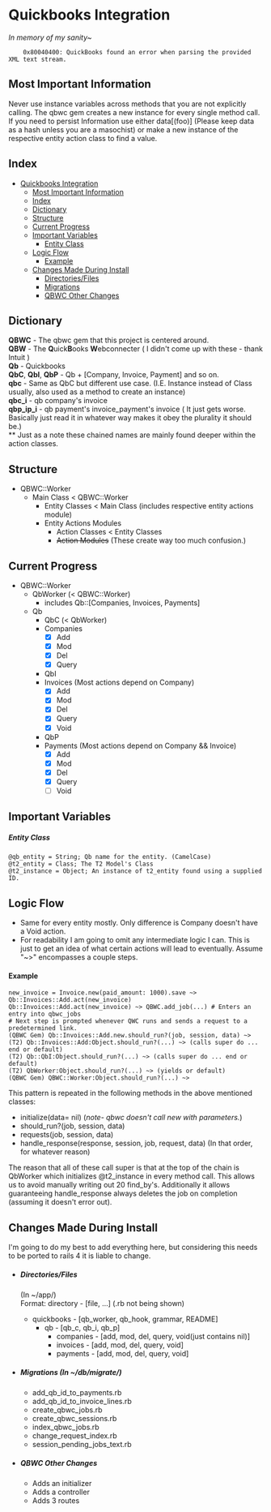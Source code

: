 # Quickbooks Integration
*In memory of my sanity~*
```
    0x80040400: QuickBooks found an error when parsing the provided XML text stream.
```

## Most Important Information ##
Never use instance variables across methods that you are not explicitly calling. The qbwc gem creates a new instance for every single method call. \
If you need to persist Information use either data[(foo)] (Please keep data as a hash unless you are a masochist) or make a new instance of the respective entity action class to find a value.

## Index ##
+ [Quickbooks Integration](#quickbooks-integration)
    + [Most Important Information](#most-important-information)
    + [Index](#index)
    + [Dictionary](#dictionary)
    + [Structure](#structure)
    + [Current Progress](#current-progress)
    + [Important Variables](#important-variables)
        + [Entity Class](#entity-class)
    + [Logic Flow](#logic-flow)
        + [Example](#example)
    + [Changes Made During Install](#changes-made-during-install)
        + [Directories/Files](#directoriesfiles)
        + [Migrations](#migrations-in-dbmigrate)
        + [QBWC Other Changes](#qbwc-other-changes)

## Dictionary ##
**QBWC** - The qbwc gem that this project is centered around. \
**QBW** - The **Q**uick**B**ooks **W**ebconnecter ( I didn't come up with these - thank Intuit ) \
**Qb** - Quickbooks \
**QbC**, **QbI**, **QbP** - Qb + [Company, Invoice, Payment] and so on. \
**qbc** - Same as QbC but different use case. (I.E. Instance instead of Class usually, also used as a method to create an instance) \
**qbc_i** - qb company's invoice \
**qbp_ip_i** - qb payment's invoice_payment's invoice ( It just gets worse. Basically just read it in whatever way makes it obey the plurality it should be.) \
** Just as a note these chained names are mainly found deeper within the action classes.

## Structure ##
+ QBWC::Worker
    + Main Class < QBWC::Worker
        + Entity Classes < Main Class (includes respective entity actions module)
        + Entity Actions Modules
            + Action Classes < Entity Classes
            + ~~Action Modules~~ (These create way too much confusion.)
            
## Current Progress ##
+ QBWC::Worker
    + QbWorker (< QBWC::Worker)
        + includes Qb::[Companies, Invoices, Payments]
    + Qb
        + QbC (< QbWorker)
        + Companies
            - [x] Add
            - [x] Mod
            - [x] Del
            - [x] Query
        + QbI
        + Invoices (Most actions depend on Company)
            - [x] Add 
            - [x] Mod
            - [x] Del
            - [x] Query
            - [x] Void
        + QbP
        + Payments (Most actions depend on Company && Invoice)
            - [x] Add
            - [x] Mod
            - [x] Del
            - [x] Query
            - [ ] Void
            
## Important Variables ##
##### Entity Class #####
    @qb_entity = String; Qb name for the entity. (CamelCase)
    @t2_entity = Class; The T2 Model's Class
    @t2_instance = Object; An instance of t2_entity found using a supplied ID.
    
## Logic Flow ##
+ Same for every entity mostly. Only difference is Company doesn't have a Void action.
+ For readability I am going to omit any intermediate logic I can. This is just to get an idea of what certain actions will lead to eventually. Assume "~>" encompasses a couple steps.
#### Example ####
    new_invoice = Invoice.new(paid_amount: 1000).save ~> Qb::Invoices::Add.act(new_invoice)
    Qb::Invoices::Add.act(new_invoice) ~> QBWC.add_job(...) # Enters an entry into qbwc_jobs
    # Next step is prompted whenever QWC runs and sends a request to a predetermined link.
    (QBWC Gem) Qb::Invoices::Add.new.should_run?(job, session, data) ~>
    (T2) Qb::Invoices::Add:Object.should_run?(...) ~> (calls super do ... end or default)
    (T2) Qb::QbI:Object.should_run?(...) ~> (calls super do ... end or default)
    (T2) QbWorker:Object.should_run?(...) ~> (yields or default)
    (QBWC Gem) QBWC::Worker:Object.should_run?(...) ~>
This pattern is repeated in the following methods in the above mentioned classes:
+ initialize(data= nil) (*note- qbwc doesn't call new with parameters.*)
+ should_run?(job, session, data)
+ requests(job, session, data)
+ handle_response(response, session, job, request, data) (In that order, for whatever reason)

The reason that all of these call super is that at the top of the chain is QbWorker which initializes @t2_instance in every method call.
This allows us to avoid manually writing out 20 find_by's.
Additionally it allows guaranteeing handle_response always deletes the job on completion (assuming it doesn't error out).

## Changes Made During Install ##
I'm going to do my best to add everything here, but considering this needs to be ported to rails 4 it is liable to change.
+ ##### Directories/Files #####
    (In ~/app/)\
    Format: directory - [file, ...] (.rb not being shown)
    + quickbooks - [qb_worker, qb_hook, grammar, README]
        + qb - [qb_c, qb_i, qb_p]
            + companies - [add, mod, del, query, void(just contains nil)]
            + invoices - [add, mod, del, query, void] 
            + payments - [add, mod, del, query, void]
            
+ ##### Migrations (In ~/db/migrate/) #####
    + add_qb_id_to_payments.rb
    + add_qb_id_to_invoice_lines.rb
    + create_qbwc_jobs.rb
    + create_qbwc_sessions.rb
    + index_qbwc_jobs.rb
    + change_request_index.rb
    + session_pending_jobs_text.rb
    
+ ##### QBWC Other Changes #####
    + Adds an initializer
    + Adds a controller
    + Adds 3 routes

    

